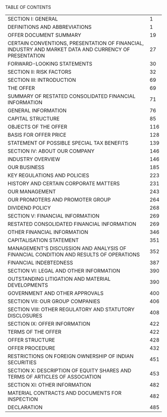 TABLE OF CONTENTS

<table><tr><td>SECTION I: GENERAL</td><td>1</td></tr><tr><td>DEFINITIONS AND ABBREVIATIONS</td><td>1</td></tr><tr><td>OFFER DOCUMENT SUMMARY</td><td>19</td></tr><tr><td>CERTAIN CONVENTIONS, PRESENTATION OF FINANCIAL, INDUSTRY AND MARKET DATA AND CURRENCY OF PRESENTATION</td><td>27</td></tr><tr><td>FORWARD-LOOKING STATEMENTS</td><td>30</td></tr><tr><td>SECTION II: RISK FACTORS</td><td>32</td></tr><tr><td>SECTION III: INTRODUCTION</td><td>69</td></tr><tr><td>THE OFFER</td><td>69</td></tr><tr><td>SUMMARY OF RESTATED CONSOLIDATED FINANCIAL INFORMATION</td><td>71</td></tr><tr><td>GENERAL INFORMATION</td><td>76</td></tr><tr><td>CAPITAL STRUCTURE</td><td>85</td></tr><tr><td>OBJECTS OF THE OFFER</td><td>116</td></tr><tr><td>BASIS FOR OFFER PRICE</td><td>128</td></tr><tr><td>STATEMENT OF POSSIBLE SPECIAL TAX BENEFITS</td><td>139</td></tr><tr><td>SECTION IV: ABOUT OUR COMPANY</td><td>146</td></tr><tr><td>INDUSTRY OVERVIEW</td><td>146</td></tr><tr><td>OUR BUSINESS</td><td>185</td></tr><tr><td>KEY REGULATIONS AND POLICIES</td><td>223</td></tr><tr><td>HISTORY AND CERTAIN CORPORATE MATTERS</td><td>231</td></tr><tr><td>OUR MANAGEMENT</td><td>243</td></tr><tr><td>OUR PROMOTERS AND PROMOTER GROUP</td><td>264</td></tr><tr><td>DIVIDEND POLICY</td><td>268</td></tr><tr><td>SECTION V: FINANCIAL INFORMATION</td><td>269</td></tr><tr><td>RESTATED CONSOLIDATED FINANCIAL INFORMATION</td><td>269</td></tr><tr><td>OTHER FINANCIAL INFORMATION</td><td>346</td></tr><tr><td>CAPITALISATION STATEMENT</td><td>351</td></tr><tr><td>MANAGEMENT'S DISCUSSION AND ANALYSIS OF FINANCIAL CONDITION AND RESULTS OF OPERATIONS</td><td>352</td></tr><tr><td>FINANCIAL INDEBTEDNESS</td><td>387</td></tr><tr><td>SECTION VI: LEGAL AND OTHER INFORMATION</td><td>390</td></tr><tr><td>OUTSTANDING LITIGATION AND MATERIAL DEVELOPMENTS</td><td>390</td></tr><tr><td>GOVERNMENT AND OTHER APPROVALS</td><td>400</td></tr><tr><td>SECTION VII: OUR GROUP COMPANIES</td><td>406</td></tr><tr><td>SECTION VIII: OTHER REGULATORY AND STATUTORY DISCLOSURES</td><td>408</td></tr><tr><td>SECTION IX: OFFER INFORMATION</td><td>422</td></tr><tr><td>TERMS OF THE OFFER</td><td>422</td></tr><tr><td>OFFER STRUCTURE</td><td>428</td></tr><tr><td>OFFER PROCEDURE</td><td>432</td></tr><tr><td>RESTRICTIONS ON FOREIGN OWNERSHIP OF INDIAN SECURITIES</td><td>451</td></tr><tr><td>SECTION X: DESCRIPTION OF EQUITY SHARES AND TERMS OF ARTICLES OF ASSOCIATION</td><td>453</td></tr><tr><td>SECTION XI: OTHER INFORMATION</td><td>482</td></tr><tr><td>MATERIAL CONTRACTS AND DOCUMENTS FOR INSPECTION</td><td>482</td></tr><tr><td>DECLARATION</td><td>485</td></tr></table>